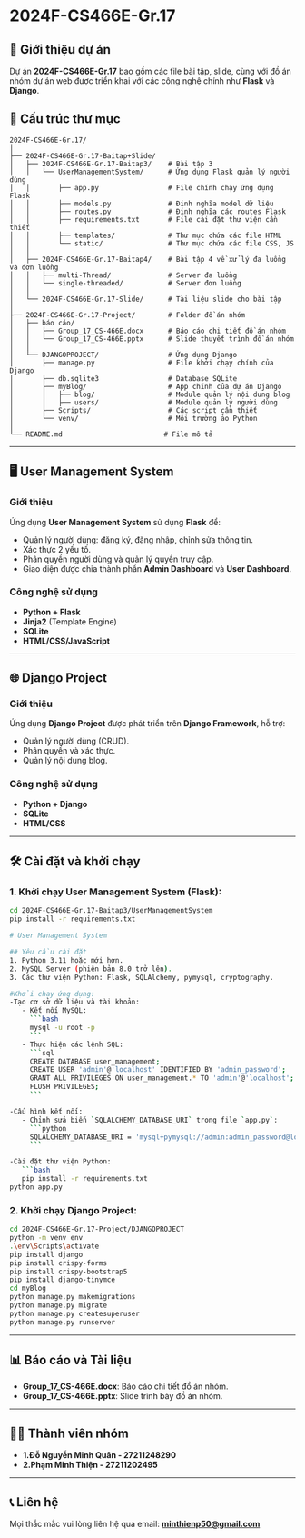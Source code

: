 # 2024F-CS466E-Gr.17

## 🚀 Giới thiệu dự án
Dự án **2024F-CS466E-Gr.17** bao gồm các file bài tập, slide, cùng với đồ án nhóm dự án web được triển khai với các công nghệ chính như **Flask** và **Django**.

## 📂 Cấu trúc thư mục
```
2024F-CS466E-Gr.17/
│
├── 2024F-CS466E-Gr.17-Baitap+Slide/
│   ├── 2024F-CS466E-Gr.17-Baitap3/    # Bài tập 3
│   │   └── UserManagementSystem/      # Ứng dụng Flask quản lý người dùng
│   │       ├── app.py                 # File chính chạy ứng dụng Flask
│   │       ├── models.py              # Định nghĩa model dữ liệu
│   │       ├── routes.py              # Định nghĩa các routes Flask
│   │       ├── requirements.txt       # File cài đặt thư viện cần thiết
│   │       ├── templates/             # Thư mục chứa các file HTML
│   │       └── static/                # Thư mục chứa các file CSS, JS
│   │
│   ├── 2024F-CS466E-Gr.17-Baitap4/    # Bài tập 4 về xử lý đa luồng và đơn luồng
│   │   ├── multi-Thread/              # Server đa luồng
│   │   └── single-threaded/           # Server đơn luồng
│   │
│   └── 2024F-CS466E-Gr.17-Slide/      # Tài liệu slide cho bài tập
│
├── 2024F-CS466E-Gr.17-Project/        # Folder đồ án nhóm
│   ├── báo cáo/
│   │   ├── Group_17_CS-466E.docx      # Báo cáo chi tiết đồ án nhóm
│   │   └── Group_17_CS-466E.pptx      # Slide thuyết trình đồ án nhóm
│   │
│   └── DJANGOPROJECT/                 # Ứng dụng Django
│       ├── manage.py                  # File khởi chạy chính của Django
│       ├── db.sqlite3                 # Database SQLite
│       ├── myBlog/                    # App chính của dự án Django
│       │   ├── blog/                  # Module quản lý nội dung blog
│       │   ├── users/                 # Module quản lý người dùng
│       ├── Scripts/                   # Các script cần thiết
│       └── venv/                      # Môi trường ảo Python
│
└── README.md                         # File mô tả
```

---

## 🖥️ User Management System
### **Giới thiệu**
Ứng dụng **User Management System** sử dụng **Flask** để:
- Quản lý người dùng: đăng ký, đăng nhập, chỉnh sửa thông tin.
- Xác thực 2 yếu tố.
- Phân quyền người dùng và quản lý quyền truy cập.
- Giao diện được chia thành phần **Admin Dashboard** và **User Dashboard**.
### **Công nghệ sử dụng**
- **Python + Flask**
- **Jinja2** (Template Engine)
- **SQLite**
- **HTML/CSS/JavaScript**

-------------------------

## 🌐 Django Project
### **Giới thiệu**
Ứng dụng **Django Project** được phát triển trên **Django Framework**, hỗ trợ:
- Quản lý người dùng (CRUD).
- Phân quyền và xác thực.
- Quản lý nội dung blog.

### **Công nghệ sử dụng**
- **Python + Django**
- **SQLite**
- **HTML/CSS**

-------------------------

## 🛠️ Cài đặt và khởi chạy
### **1. Khởi chạy User Management System (Flask):**
```bash
cd 2024F-CS466E-Gr.17-Baitap3/UserManagementSystem
pip install -r requirements.txt

# User Management System

## Yêu cầu cài đặt
1. Python 3.11 hoặc mới hơn.
2. MySQL Server (phiên bản 8.0 trở lên).
3. Các thư viện Python: Flask, SQLAlchemy, pymysql, cryptography.

#Khởi chạy ứng dụng:
-Tạo cơ sở dữ liệu và tài khoản:
   - Kết nối MySQL:
     ```bash
     mysql -u root -p
     ```
   - Thực hiện các lệnh SQL:
     ```sql
     CREATE DATABASE user_management;
     CREATE USER 'admin'@'localhost' IDENTIFIED BY 'admin_password';
     GRANT ALL PRIVILEGES ON user_management.* TO 'admin'@'localhost';
     FLUSH PRIVILEGES;
     ```

-Cấu hình kết nối:
   - Chỉnh sửa biến `SQLALCHEMY_DATABASE_URI` trong file `app.py`:
     ```python
     SQLALCHEMY_DATABASE_URI = 'mysql+pymysql://admin:admin_password@localhost/user_management'
     ```

-Cài đặt thư viện Python:
   ```bash
   pip install -r requirements.txt
python app.py
```

### **2. Khởi chạy Django Project:**
```bash
cd 2024F-CS466E-Gr.17-Project/DJANGOPROJECT
python -m venv env
.\env\Scripts\activate
pip install django
pip install crispy-forms
pip install crispy-bootstrap5
pip install django-tinymce
cd myBlog
python manage.py makemigrations
python manage.py migrate
python manage.py createsuperuser
python manage.py runserver
```
-------------------------

## 📊 Báo cáo và Tài liệu
- **Group_17_CS-466E.docx**: Báo cáo chi tiết đồ án nhóm.
- **Group_17_CS-466E.pptx**: Slide trình bày đồ án nhóm.

-------------------------

## 👨‍💻 Thành viên nhóm
- **1.Đỗ Nguyễn Minh Quân - 27211248290**
- **2.Phạm Minh Thiện - 27211202495**

-------------------------

## 📞 Liên hệ
Mọi thắc mắc vui lòng liên hệ qua email: **minthienp50@gmail.com**
